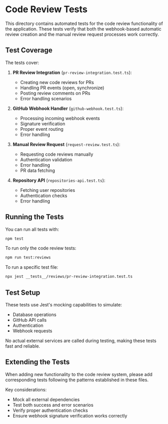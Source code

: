 # Code Review Tests

This directory contains automated tests for the code review functionality of the application. These tests verify that both the webhook-based automatic review creation and the manual review request processes work correctly.

## Test Coverage

The tests cover:

1. **PR Review Integration** (`pr-review-integration.test.ts`):
   - Creating new code reviews for PRs
   - Handling PR events (open, synchronize)
   - Posting review comments on PRs
   - Error handling scenarios

2. **GitHub Webhook Handler** (`github-webhook.test.ts`):
   - Processing incoming webhook events
   - Signature verification
   - Proper event routing
   - Error handling

3. **Manual Review Request** (`request-review.test.ts`):
   - Requesting code reviews manually
   - Authentication validation
   - Error handling
   - PR data fetching

4. **Repository API** (`repositories-api.test.ts`):
   - Fetching user repositories
   - Authentication checks
   - Error handling

## Running the Tests

You can run all tests with:

```bash
npm test
```

To run only the code review tests:

```bash
npm run test:reviews
```

To run a specific test file:

```bash
npx jest __tests__/reviews/pr-review-integration.test.ts
```

## Test Setup

These tests use Jest's mocking capabilities to simulate:

- Database operations
- GitHub API calls
- Authentication
- Webhook requests

No actual external services are called during testing, making these tests fast and reliable.

## Extending the Tests

When adding new functionality to the code review system, please add corresponding tests following the patterns established in these files.

Key considerations:
- Mock all external dependencies
- Test both success and error scenarios
- Verify proper authentication checks
- Ensure webhook signature verification works correctly 
